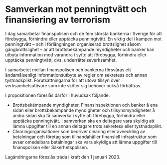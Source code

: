 # Samverkan mot penningtvätt och finansiering av terrorism

I dag samarbetar finanspolisen och de fem största bankerna i Sverige för att förebygga, förhindra eller upptäcka penningtvätt. En viktig del i
kampen mot penningtvätt – och i förlängningen organiserad brottslighet
såsom gängbrottslighet – är att brottsbekämpande myndigheter och banker kan utbyta information med varandra i syfte att förebygga, förhindra eller upptäcka penningtvätt, dvs. underrättelseverksamhet.

I samarbetet mellan finanspolisen och bankerna försvåras ett ändamålsenligt informationsutbyte av regler om sekretess och annan tystnadsplikt. Förutsättningarna för att utöva tillsyn över verksamhetsutövare som inte sköter sig behöver också förbättras.

I propositionen föreslås därför i huvudsak följande.

* Brottsbekämpande myndigheter, Finansinspektionen och banker å ena sidan eller brottsbekämpande myndigheter och tillsynsmyndigheter å andra sidan ska få samverka i syfte att förebygga, förhindra eller upptäcka penningtvätt. I samverkan ska en deltagare vara skyldig att lämna uppgifter till en annan deltagare trots sekretess eller tystnadsplikt.
* Clearingorganisationer som bedriver clearing eller avveckling av
betalningar och företag som tillhandahåller finansiell infrastruktur som avser omedelbara betalningar ska vara skyldiga att lämna uppgifter till finanspolisen eller Säkerhetspolisen.

Lagändringarna föreslås träda i kraft den 1 januari 2023.
